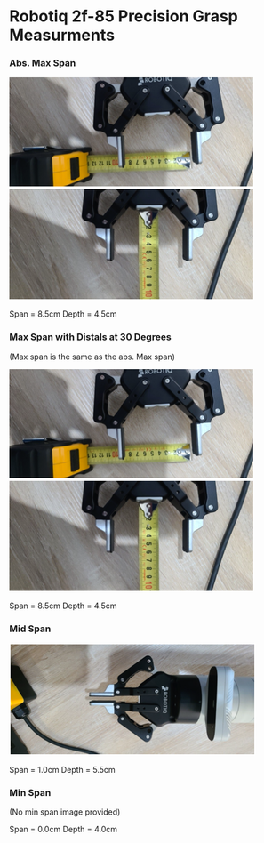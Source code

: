 # Robotiq 2f-85 Precision Grasp Measurments


### Abs. Max Span
![Full Max Span](Images/Robotiq_2f-85_precision_absmax.png)

Span = 8.5cm
Depth = 4.5cm


### Max Span with Distals at 30 Degrees
(Max span is the same as the abs. Max span)

![Max Span](Images/Robotiq_2f-85_precision_max.png)

Span = 8.5cm
Depth = 4.5cm


### Mid Span
![Mid Span](Images/Robotiq_2f-85_precision_mid.png)

Span = 1.0cm
Depth = 5.5cm


### Min Span

(No min span image provided)

Span = 0.0cm
Depth = 4.0cm
